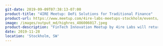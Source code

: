 ```yaml
---
git-date: 2019-09-09T07:38:13-07:00
product-title: "4IRE Meetup: DeFi Solutions for Traditional Finance"
product-url: https://www.meetup.com/4ire-labs-meetups-stockholm/events/265870180/
image: /images/output_md/highres_486006017.jpeg
product-description: "FinTech Innovation Meetup by 4ire Labs will return to Stockholm on November 28. With an expected attendance of over 150 of the region's top trade finance experts, insurers, bankers, ECAs, technology innovators and corporates of all sizes, FinTech Innovation Meetup will be the go-to networking event of the year for all those tasked with facilitating physical commerce and trade financing."  
date: 2019-11-28
location: 'Stockholm, SW'
---
```

